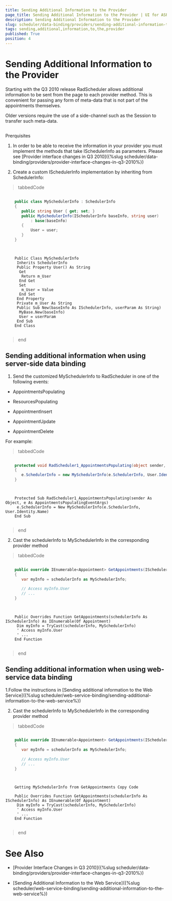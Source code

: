 ```yaml
---
title: Sending Additional Information to the Provider
page_title: Sending Additional Information to the Provider | UI for ASP.NET AJAX Documentation
description: Sending Additional Information to the Provider
slug: scheduler/data-binding/providers/sending-additional-information-to-the-provider
tags: sending,additional,information,to,the,provider
published: True
position: 4
---
```


# Sending Additional Information to the Provider



Starting with the Q3 2010 release RadScheduler allows additional information to be sent from the page to each provider method. This is convenient for passing any form of meta-data that is not part of the appointments themselves.

Older versions require the use of a side-channel such as the Session to transfer such meta-data.

## 

Prerquisites

1. In order to be able to receive the information in your provider you must implement the methods that take ISchedulerInfo as parameters. Please see [Provider interface changes in Q3 2010]({%slug scheduler/data-binding/providers/provider-interface-changes-in-q3-2010%})

2. Create a custom ISchedulerInfo implementation by inheriting from SchedulerInfo:

>tabbedCode

````C#
	
	public class MySchedulerInfo : SchedulerInfo
	{
	   public string User { get; set; }
	   public MySchedulerInfo(ISchedulerInfo baseInfo, string user)
	       : base(baseInfo)
	   {
	       User = user;
	   }
	}  
				
````
````VB.NET
	     
	Public Class MySchedulerInfo
	 Inherits SchedulerInfo
	 Public Property User() As String
	  Get
	   Return m_User
	  End Get
	  Set
	   m_User = Value
	  End Set
	 End Property
	 Private m_User As String
	 Public Sub New(baseInfo As ISchedulerInfo, userParam As String)
	  MyBase.New(baseInfo)
	  User = userParam
	 End Sub
	End Class  
				
````
>end

## Sending additional information when using server-side data binding

1. Send the customized MySchedulerInfo to RadScheduler in one of the following events:



* AppointmentsPopulating

* ResourcesPopulating

* AppointmentInsert

* AppointmentUpdate

* AppointmentDelete



For example:

>tabbedCode

````C#
	
	protected void RadScheduler1_AppointmentsPopulating(object sender, AppointmentsPopulatingEventArgs e)
	{
	   e.SchedulerInfo = new MySchedulerInfo(e.SchedulerInfo, User.Identity.Name);
	}
	
````
````VB.NET
	
	Protected Sub RadScheduler1_AppointmentsPopulating(sender As Object, e As AppointmentsPopulatingEventArgs)
	 e.SchedulerInfo = New MySchedulerInfo(e.SchedulerInfo, User.Identity.Name)
	End Sub  
	
````
>end

2. Cast the schedulerInfo to MySchedulerInfo in the corresponding provider method

>tabbedCode

````C#
	
	public override IEnumerable<Appointment> GetAppointments(ISchedulerInfo schedulerInfo)
	{
	   var myInfo = schedulerInfo as MySchedulerInfo;
	   
	   // Access myInfo.User
	   // ...
	}     
		
````
````VB.NET
	     
	Public Overrides Function GetAppointments(schedulerInfo As ISchedulerInfo) As IEnumerable(Of Appointment)
	 Dim myInfo = TryCast(schedulerInfo, MySchedulerInfo)
	 ' Access myInfo.User
	 ' ...
	End Function  
				
````
>end

## Sending additional information when using web-service data binding

1.Follow the instructions in [Sending additional information to the Web Service]({%slug scheduler/web-service-binding/sending-additional-information-to-the-web-service%})



2. Cast the schedulerInfo to MySchedulerInfo in the corresponding provider method

>tabbedCode

````C#
	
	public override IEnumerable<Appointment> GetAppointments(ISchedulerInfo schedulerInfo)
	{
	   var myInfo = schedulerInfo as MySchedulerInfo;
	   
	   // Access myInfo.User
	   // ...
	} 
	
````
````VB.NET
	     
	Getting MySchedulerInfo from GetAppointments Copy Code 
	
	Public Overrides Function GetAppointments(schedulerInfo As ISchedulerInfo) As IEnumerable(Of Appointment)
	 Dim myInfo = TryCast(schedulerInfo, MySchedulerInfo)
	 ' Access myInfo.User
	 ' ...
	End Function  
				
````
>end

# See Also

 * [Provider Interface Changes in Q3 2010]({%slug scheduler/data-binding/providers/provider-interface-changes-in-q3-2010%})

 * [Sending Additional Information to the Web Service]({%slug scheduler/web-service-binding/sending-additional-information-to-the-web-service%})
